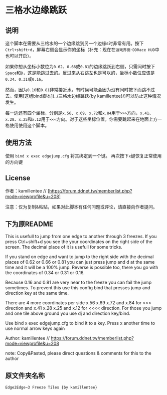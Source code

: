 # 三格水边缘跳跃

## 说明

这个脚本在需要从三格水的一个边缘跳到另一个边缘s时非常有用。按下`Ctrl+shift+d`，屏幕右侧会显示你的坐标（补充：现在在`游戏界面`-`DDRace HUD`中也可以开启）。

如果你想从坐标小数位为`0.62`、`0.66`或`0.81`的边缘跳跃到右侧，只需同时按下`Space`和`D`，这是能跳过去的。反过来从右跳左也是可以的，坐标小数位应该是`0.34`、`0.31`或`0.16`。

然而，因为`0.16`和`0.81`非常接近水，有时候可能会因为没有同时按下而跳不过去。使用[这组bind脚本](../三格水边缘跳跃{by kamillentee}/)可以防止这种情况发生。

每一边还有四个坐标，分别是`x.56`、`x.69`、`x.72`和`x.84`用于`>>>`方向，`x.41`、`x.28`、`x.25`和`x.12`用于`<<<`方向。对于这些坐标位置，你需要跳起来在地面上方一格使用使用这个脚本。

## 使用方法

使用 `bind x exec edgejump.cfg` 将其绑定到一个键。 再次按下`x`键恢复正常使用的方向键

## License

作者：kamillentee // [https://forum.ddnet.tw/memberlist.php?mode=viewprofile&u=208]

注意：仅为复制&粘贴，如果对此脚本有任何问题或评论，请直接向作者提问。

## 下为原README

This is usefull to jump from one edge to another through 3 freezes. If you press Ctrl+shift+d you see the your coordinates on the right side of the screen. The decimal place of it is usefull for some tricks.

If you stand on edge and want to jump to the right side with the decimal places of 0.62 or 0.66 or 0.81 you can just press jump and d at the same time and it will be a 100% jump. Reverse is possible too, there you go with the coordinates of 0.34 or 0.31 or 0.16.

Because 0.16 and 0.81 are very near to the freeze you can fail the jump sometimes. To prevent this use this config bind that presses jump and direction key at the same time.

There are 4 more coordinates per side x.56 x.69 x.72 and x.84 for >>> direction and x.41 x.28 x.25 and x.12 for <<<< direction. For those you jump and one tile above ground you use dj and direction key/bind.

Use bind x exec edgejump.cfg to bind it to a key.
Press x another time to use normal arrow keys again

 Author: kamillentee // https://forum.ddnet.tw/memberlist.php?mode=viewprofile&u=208

note: Copy&Pasted, please direct questions & comments for this to the author

## 原文件夹名称

`Edge2Edge~3 Freeze Tiles {by kamillentee}`
